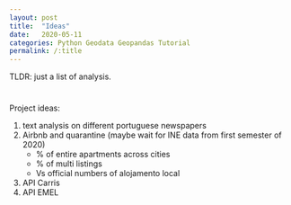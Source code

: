 ```yaml
---
layout: post
title:  "Ideas"
date:   2020-05-11
categories: Python Geodata Geopandas Tutorial
permalink: /:title
---
```

TLDR: just a list of analysis.

<h1 id="posts-label"></h1>

Project ideas:

1. text analysis on different portuguese newspapers
2. Airbnb and quarantine (maybe wait for INE data from first semester of 2020)
   - % of entire apartments across cities
   - % of multi listings
   - Vs official numbers of alojamento local
3. API Carris
4. API EMEL

